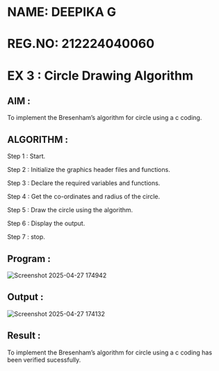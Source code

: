 # NAME: DEEPIKA G
# REG.NO: 212224040060

# EX 3 : Circle Drawing Algorithm
## AIM :

To  implement the Bresenham’s  algorithm for circle using a c coding.

## ALGORITHM :

Step 1 : Start.
    
Step 2 : Initialize the graphics header files and functions.
   
Step 3 : Declare the required variables and functions.
 
Step 4 : Get the co-ordinates and radius of the circle.

Step 5 : Draw the circle using the algorithm.

Step  6 : Display the output.
  
Step 7 : stop.

## Program :

![Screenshot 2025-04-27 174942](https://github.com/user-attachments/assets/92b2923a-8ab6-4ea3-a7a1-f8e553591ebf)

## Output :

![Screenshot 2025-04-27 174132](https://github.com/user-attachments/assets/93663dc0-4929-48fb-9807-97e5f11746d4)

## Result :
To implement the Bresenham’s algorithm for circle using a c coding has been verified sucessfully.
